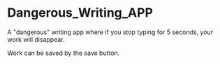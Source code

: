 # Dangerous_Writing_APP

A "dangerous" writing app where if you stop typing for 5 seconds, your work will disappear. 

Work can be saved by the save button. 
